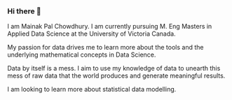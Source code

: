 ### Hi there 👋
I am Mainak Pal Chowdhury.
I am currently pursuing M. Eng Masters in Applied Data Science at the University of Victoria Canada.

My passion for data drives me to learn more about the tools and the underlying mathematical concepts in Data Science.

Data by itself is a mess. I aim to use my knowledge of data to unearth this mess of raw data that the world produces and generate meaningful results.

I am looking to learn more about statistical data modelling.

<!--
**Ronny019/Ronny019** is a ✨ _special_ ✨ repository because its `README.md` (this file) appears on your GitHub profile.

Here are some ideas to get you started:

- 🔭 I’m currently working on 
- 🌱 I’m currently learning ...
- 👯 I’m looking to collaborate on ...
- 🤔 I’m looking for help with ...
- 💬 Ask me about ...
- 📫 How to reach me: ...
- 😄 Pronouns: ...
- ⚡ Fun fact: ...
-->
